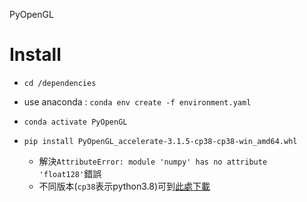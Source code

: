 PyOpenGL

# Install

- `cd /dependencies`
- use anaconda : `conda env create -f environment.yaml`
- `conda activate PyOpenGL`
- `pip install PyOpenGL_accelerate-3.1.5-cp38-cp38-win_amd64.whl`
    
    - 解決`AttributeError: module 'numpy' has no attribute 'float128'`錯誤
    - 不同版本(`cp38`表示python3.8)可到[此處下載](https://www.lfd.uci.edu/~gohlke/pythonlibs/)
